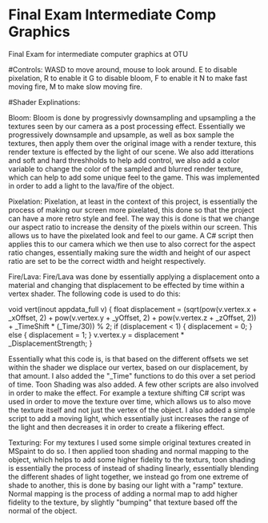 # Final Exam Intermediate Comp Graphics
 Final Exam for intermediate computer graphics at OTU

#Controls:
WASD to move around, mouse to look around.
E to disable pixelation, R to enable it
G to disable bloom, F to enable it
N to make fast moving fire, M to make slow moving fire.

#Shader Explinations:

Bloom: Bloom is done by progressivly downsampling and upsampling a the textures seen by our camera as a post processing effect. Essentially we progressively downsample and upsample, as well as box sample the textures, then apply them over the original image with a render texture, this render texture is effected by the light of our scene. We also add itterations and soft and hard threshholds to help add control, we also add a color variable to change the color of the sampled and blurred render texture, which can help to add some unique feel to the game. This was implemented in order to add a light to the lava/fire of the object. 

Pixelation: Pixelation, at least in the context of this project, is essentially the process of making our screen more pixelated, this done so that the project can have a more retro style and feel. The way this is done is that we change our aspect ratio to increase the density of the pixels within our screen. This allows us to have the pixelated look and feel to our game. A C# script then applies this to our camera which we then use to also correct for the aspect ratio changes, essentially making sure the width and height of our aspect ratio are set to be the correct width and height respectively. 

Fire/Lava: Fire/Lava was done by essentially applying a displacement onto a material and changing that displacement to be effected by time within a vertex shader. The following code is used to do this: 

void vert(inout appdata_full v) {
			float displacement = (sqrt(pow(v.vertex.x + _xOffset, 2) + pow(v.vertex.y + _yOffset, 2) + pow(v.vertex.z + _zOffset, 2)) + _TimeShift * (_Time/30)) % 2;
			if (displacement < 1) {
				displacement = 0;
			}
			else {
				displacement = 1;
			}
			v.vertex.y = displacement * _DisplacementStrength;
		}

Essentially what this code is, is that based on the different offsets we set within the shader we displace our vertex, based on our displacement, by that amount. I also added the "_Time" functions to do this over a set period of time. Toon Shading was also added. A few other scripts are also involved in order to make the effect. For example a texture shifting C# script was used in order to move the texture over time, which allows us to also move the texture itself and not just the vertex of the object. I also added a simple script to add a moving light, which essentially just increases the range of the light and then decreases it in order to create a flikering effect.

Texturing: For my textures I used some simple original textures created in MSpaint to do so. I then applied toon shading and normal mapping to the object, which helps to add some higher fidelity to the texturs, toon shading is essentially the process of instead of shading linearly, essentially blending the different shades of light together, we instead go from one extreme of shade to another, this is done by basing our light with a "ramp" texture. Normal mapping is the process of adding a normal map to add higher fidelity to the texture, by slightly "bumping" that texture based off the normal of the object. 

